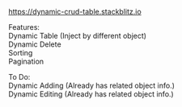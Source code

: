 https://dynamic-crud-table.stackblitz.io

Features:  
Dynamic Table (Inject by different object)  
Dynamic Delete  
Sorting  
Pagination  


To Do:  
Dynamic Adding  (Already has related object info.)  
Dynamic Editing (Already has related object info.)  

